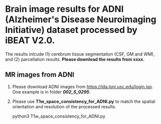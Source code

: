 # Brain image results for ADNI (Alzheimer's Disease Neuroimaging Initiative) dataset processed by iBEAT V2.0.

The results inlcude (1) cerebrum tissue segmentation (CSF, GM and WM), and (2) parcellation results. __Please download the results from xxxx.__ 

## MR images from ADNI

1. Please download ADNI images from https://ida.loni.usc.edu/login.jsp. One example is in folder ***002_S_0295***.
2. Please use __T1w_space_consistency_for_ADNI.py__ to match the spatial orientation and resolution of the processed results.

    python3 T1w_space_consistency_for_ADNI.py
